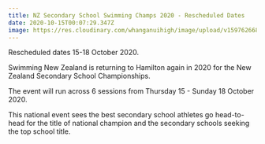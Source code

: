 ```yaml
---
title: NZ Secondary School Swimming Champs 2020 - Rescheduled Dates
date: 2020-10-15T00:07:29.347Z
image: https://res.cloudinary.com/whanganuihigh/image/upload/v1597626682/Events/Logo.png
---
```

Rescheduled dates 15-18 October 2020.  
 
Swimming New Zealand is returning to Hamilton again in 2020 for the New Zealand Secondary School Championships. 

The event will run across 6 sessions from Thursday 15 - Sunday 18 October 2020. 

This national event sees the best secondary school athletes go head-to-head for the title of national champion and the secondary schools seeking the top school title.